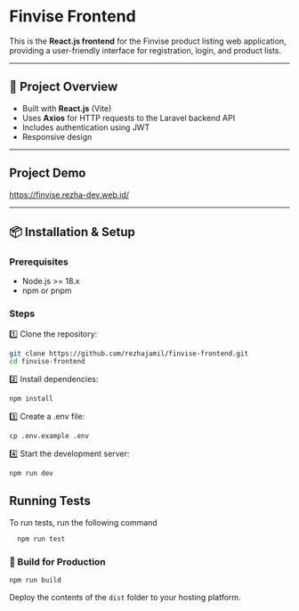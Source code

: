 # Finvise Frontend

This is the **React.js frontend** for the Finvise product listing web application, providing a user-friendly interface for registration, login, and product lists.

---

## 🚀 Project Overview

- Built with **React.js** (Vite)
- Uses **Axios** for HTTP requests to the Laravel backend API
- Includes authentication using JWT
- Responsive design

---

## Project Demo

https://finvise.rezha-dev.web.id/

---

## 📦 Installation & Setup

### Prerequisites

- Node.js >= 18.x
- npm or pnpm

### Steps

1️⃣ Clone the repository:

```bash
git clone https://github.com/rezhajamil/finvise-frontend.git
cd finvise-frontend
```

2️⃣ Install dependencies:

```bash
npm install
```

3️⃣ Create a .env file:

```bash
cp .env.example .env
```

4️⃣ Start the development server:

```bash
npm run dev
```

## Running Tests

To run tests, run the following command

```bash
  npm run test
```

### 🚀 Build for Production

```bash
npm run build
```

Deploy the contents of the `dist` folder to your hosting platform.
